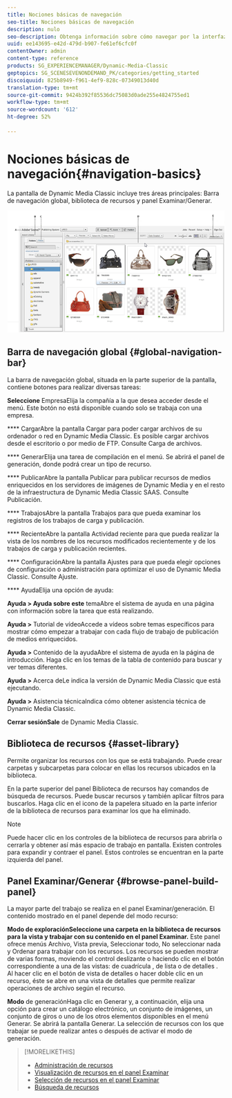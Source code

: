 ```yaml
---
title: Nociones básicas de navegación
seo-title: Nociones básicas de navegación
description: nulo
seo-description: Obtenga información sobre cómo navegar por la interfaz de usuario de Dynamic Media Classic.
uuid: ee143695-e42d-479d-b907-fe61ef6cfc0f
contentOwner: admin
content-type: reference
products: SG_EXPERIENCEMANAGER/Dynamic-Media-Classic
geptopics: SG_SCENESEVENONDEMAND_PK/categories/getting_started
discoiquuid: 825b8949-f961-4ef9-828c-07349013d40d
translation-type: tm+mt
source-git-commit: 9424b392f85536dc75083d0ade255e4824755ed1
workflow-type: tm+mt
source-wordcount: '612'
ht-degree: 52%

---
```



# Nociones básicas de navegación{#navigation-basics}

La pantalla de Dynamic Media Classic incluye tres áreas principales: Barra de navegación global, biblioteca de recursos y panel Examinar/Generar.

![Nociones básicas de navegación](/help/assets/gs_navigation_basics_popup_popup.png)

## Barra de navegación global {#global-navigation-bar}

La barra de navegación global, situada en la parte superior de la pantalla, contiene botones para realizar diversas tareas:

**Seleccione** EmpresaElija la compañía a la que desea acceder desde el menú. Este botón no está disponible cuando solo se trabaja con una empresa.

**** CargarAbre la pantalla Cargar para poder cargar archivos de su ordenador o red en Dynamic Media Classic. Es posible cargar archivos desde el escritorio o por medio de FTP. Consulte Carga de archivos.

**** GenerarElija una tarea de compilación en el menú. Se abrirá el panel de generación, donde podrá crear un tipo de recurso.

**** PublicarAbre la pantalla Publicar para publicar recursos de medios enriquecidos en los servidores de imágenes de Dynamic Media y en el resto de la infraestructura de Dynamic Media Classic SAAS. Consulte Publicación.

**** TrabajosAbre la pantalla Trabajos para que pueda examinar los registros de los trabajos de carga y publicación.

**** RecienteAbre la pantalla Actividad reciente para que pueda realizar la vista de los nombres de los recursos modificados recientemente y de los trabajos de carga y publicación recientes.

**** ConfiguraciónAbre la pantalla Ajustes para que pueda elegir opciones de configuración o administración para optimizar el uso de Dynamic Media Classic. Consulte Ajuste.

**** AyudaElija una opción de ayuda:

**Ayuda > Ayuda sobre este** temaAbre el sistema de ayuda en una página con información sobre la tarea que está realizando.

**Ayuda >** Tutorial de vídeoAccede a vídeos sobre temas específicos para mostrar cómo empezar a trabajar con cada flujo de trabajo de publicación de medios enriquecidos.

**Ayuda >** Contenido de la ayudaAbre el sistema de ayuda en la página de introducción. Haga clic en los temas de la tabla de contenido para buscar y ver temas diferentes.

**Ayuda >** Acerca deLe indica la versión de Dynamic Media Classic que está ejecutando.

**Ayuda >** Asistencia técnicaIndica cómo obtener asistencia técnica de Dynamic Media Classic.

**Cerrar sesiónSale** de Dynamic Media Classic.

## Biblioteca de recursos {#asset-library}

Permite organizar los recursos con los que se está trabajando. Puede crear carpetas y subcarpetas para colocar en ellas los recursos ubicados en la biblioteca.

En la parte superior del panel Biblioteca de recursos hay comandos de búsqueda de recursos. Puede buscar recursos y también aplicar filtros para buscarlos. Haga clic en el icono de la papelera  situado en la parte inferior de la biblioteca de recursos para examinar los que ha eliminado.

>[!NOTE]
>
>Puede hacer clic en los controles de la biblioteca de recursos para abrirla o cerrarla y obtener así más espacio de trabajo en pantalla. Existen controles para expandir y contraer el panel. Estos controles se encuentran en la parte izquierda del panel.

## Panel Examinar/Generar {#browse-panel-build-panel}

La mayor parte del trabajo se realiza en el panel Examinar/generación. El contenido mostrado en el panel depende del modo recurso:

**Modo de exploraciónSeleccione una carpeta en la biblioteca de recursos para la vista y trabajar con su contenido en el panel Examinar.** Este panel ofrece menús Archivo, Vista previa, Seleccionar todo, No seleccionar nada y Ordenar para trabajar con los recursos. Los recursos se pueden mostrar de varias formas, moviendo el control deslizante o haciendo clic en el botón correspondiente a una de las vistas: de cuadrícula , de lista  o de detalles . Al hacer clic en el botón de vista de detalles o hacer doble clic en un recurso, éste se abre en una vista de detalles que permite realizar operaciones de archivo según el recurso.

**Modo** de generaciónHaga clic en Generar y, a continuación, elija una opción para crear un catálogo electrónico, un conjunto de imágenes, un conjunto de giros o uno de los otros elementos disponibles en el menú Generar. Se abrirá la pantalla Generar. La selección de recursos con los que trabajar se puede realizar antes o después de activar el modo de generación.

>[!MORELIKETHIS]
>
>* [Administración de recursos](about-managing-assets.md)
>* [Visualización de recursos en el panel Examinar](viewing-assets-browse-panel.md#viewing_assets_in_the_browse_panel)
>* [Selección de recursos en el panel Examinar](selecting-assets-browse-panel.md#selecting_assets_in_the_browse_panel)
>* [Búsqueda de recursos](searching-assets.md#searching_assets)

